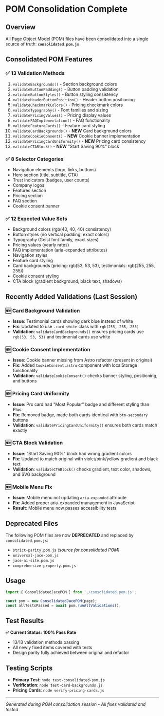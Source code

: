 # POM Consolidation Complete

## Overview

All Page Object Model (POM) files have been consolidated into a single source of truth: **`consolidated.pom.js`**

## Consolidated POM Features

### ✅ **13 Validation Methods**

1. `validateBackgrounds()` - Section background colors
2. `validateButtonPadding()` - Button padding validation
3. `validateButtonStyles()` - Button styling consistency
4. `validateHeaderButtonPosition()` - Header button positioning
5. `validateCheckmarkColors()` - Pricing checkmark colors
6. `validateTypography()` - Font families and sizing
7. `validatePricingValues()` - Pricing display values
8. `validateFAQImplementation()` - FAQ functionality
9. `validateFeatureCards()` - Feature card styling
10. `validateCardBackgrounds()` - **NEW** Card background colors
11. `validateCookieConsent()` - **NEW** Cookie banner implementation
12. `validatePricingCardUniformity()` - **NEW** Pricing card consistency
13. `validateCTABlock()` - **NEW** "Start Saving 90%" block

### ✅ **8 Selector Categories**

- Navigation elements (logo, links, buttons)
- Hero section (title, subtitle, CTA)
- Trust indicators (badges, user counts)
- Company logos
- Features section
- Pricing section
- FAQ section
- Cookie consent banner

### ✅ **12 Expected Value Sets**

- Background colors (rgb(40, 40, 40) consistency)
- Button styles (no vertical padding, exact colors)
- Typography (Geist font family, exact sizes)
- Pricing values (yearly rates)
- FAQ implementation (aria-expanded attributes)
- Navigation styles
- Feature card styling
- Card backgrounds (pricing: rgb(53, 53, 53), testimonials: rgb(255, 255, 255))
- Cookie consent styling
- CTA block (gradient background, black text, shadows)

## Recently Added Validations (Last Session)

### 🆕 **Card Background Validation**

- **Issue**: Testimonial cards showing dark blue instead of white
- **Fix**: Updated to use `.card-white` class with `rgb(255, 255, 255)`
- **Validation**: `validateCardBackgrounds()` ensures pricing cards use `rgb(53, 53, 53)` and testimonial cards use white

### 🆕 **Cookie Consent Implementation**

- **Issue**: Cookie banner missing from Astro refactor (present in original)
- **Fix**: Added `CookieConsent.astro` component with localStorage functionality
- **Validation**: `validateCookieConsent()` checks banner styling, positioning, and buttons

### 🆕 **Pricing Card Uniformity**

- **Issue**: Pro card had "Most Popular" badge and different styling than Plus
- **Fix**: Removed badge, made both cards identical with `btn-secondary` buttons
- **Validation**: `validatePricingCardUniformity()` ensures both cards match exactly

### 🆕 **CTA Block Validation**

- **Issue**: "Start Saving 90%" block had wrong gradient colors
- **Fix**: Updated to match original with violet/pink/yellow gradient and black text
- **Validation**: `validateCTABlock()` checks gradient, text color, shadows, and SVG background

### 🆕 **Mobile Menu Fix**

- **Issue**: Mobile menu not updating `aria-expanded` attribute
- **Fix**: Added proper aria-expanded management in JavaScript
- **Result**: Mobile menu now passes accessibility tests

## Deprecated Files

The following POM files are now **DEPRECATED** and replaced by `consolidated.pom.js`:

- `strict-parity.pom.js` _(source for consolidated POM)_
- `universal-jace-pom.js`
- `jace-ai-site.pom.js`
- `comprehensive-property.pom.js`

## Usage

```javascript
import { ConsolidatedJacePOM } from './consolidated.pom.js';

const pom = new ConsolidatedJacePOM(page);
const allTestsPassed = await pom.runAllValidations();
```

## Test Results

**✅ Current Status: 100% Pass Rate**

- 13/13 validation methods passing
- All newly fixed items covered with tests
- Design parity fully achieved between original and refactor

## Testing Scripts

- **Primary Test**: `node test-consolidated-pom.js`
- **Verification**: `node test-card-backgrounds.js`
- **Pricing Cards**: `node verify-pricing-cards.js`

---

_Generated during POM consolidation session - All fixes validated and tested_
